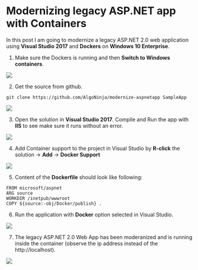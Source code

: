# Modernizing legacy ASP.NET app with Containers

In this post I am going to modernize a legacy ASP.NET 2.0 web application using <b>Visual Studio 2017</b> and <b>Dockers</b> on <b>Windows 10 Enterprise</b>. 

1. Make sure the Dockers is running and then <b>Switch to Windows containers</b>.
<img src="https://github.com/AlgoNinja/modernize-aspnetapp/blob/master/images/01.png" />

2. Get the source from github.
```
git clone https://github.com/AlgoNinja/modernize-aspnetapp SampleApp
```
<img src="https://github.com/AlgoNinja/modernize-aspnetapp/blob/master/images/02.png" />

3. Open the solution in <b>Visual Studio 2017</b>. Compile and Run the app with <b>IIS</b> to see make sure it runs without an error.
<img src="https://github.com/AlgoNinja/modernize-aspnetapp/blob/master/images/03.png" />

4. Add Container support to the project in Visual Studio by <b>R-click</b> the solution -> <b>Add</b> -> <b>Docker Support</b>
<img src="https://github.com/AlgoNinja/modernize-aspnetapp/blob/master/images/04.png" />

5. Content of the <b>Dockerfile</b> should look like following:
```
FROM microsoft/aspnet
ARG source
WORKDIR /inetpub/wwwroot
COPY ${source:-obj/Docker/publish} .
```
6. Run the application with <b>Docker</b> option selected in Visual Studio. 
<img src="https://github.com/AlgoNinja/modernize-aspnetapp/blob/master/images/05.png" />

7. The legacy ASP.NET 2.0 Web App has been moderanized and is running inside the container (observe the ip address instead of the http://localhost).
<img src="https://github.com/AlgoNinja/modernize-aspnetapp/blob/master/images/06.png" />
